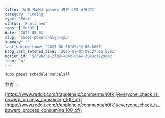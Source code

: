 ```yaml
---
title: '解决 MacOS powerd 进程 CPU 占用过高'
category: 'Coding'
type: 'Post'
status: 'Published'
tags: ['MacOS']
date: '2022-08-03'
slug: 'macos-powerd-high-cpu'
summary: ''
last_edited_time: '2025-08-06T06:15:00.000Z'
blog_last_fetched_time: '2025-09-02T09:27:16.656Z'
notion_id: '5c39bc5e-2fd9-404c-9564-3943c1a296e2'
icon: '⏳'
---
```


`sudo pmset schedule cancelall`

参考：

[https://www.reddit.com/r/applehelp/comments/h0fk1j/everyone_check_is_powerd_process_consuming_100_of/](https://www.reddit.com/r/applehelp/comments/h0fk1j/everyone_check_is_powerd_process_consuming_100_of/)
